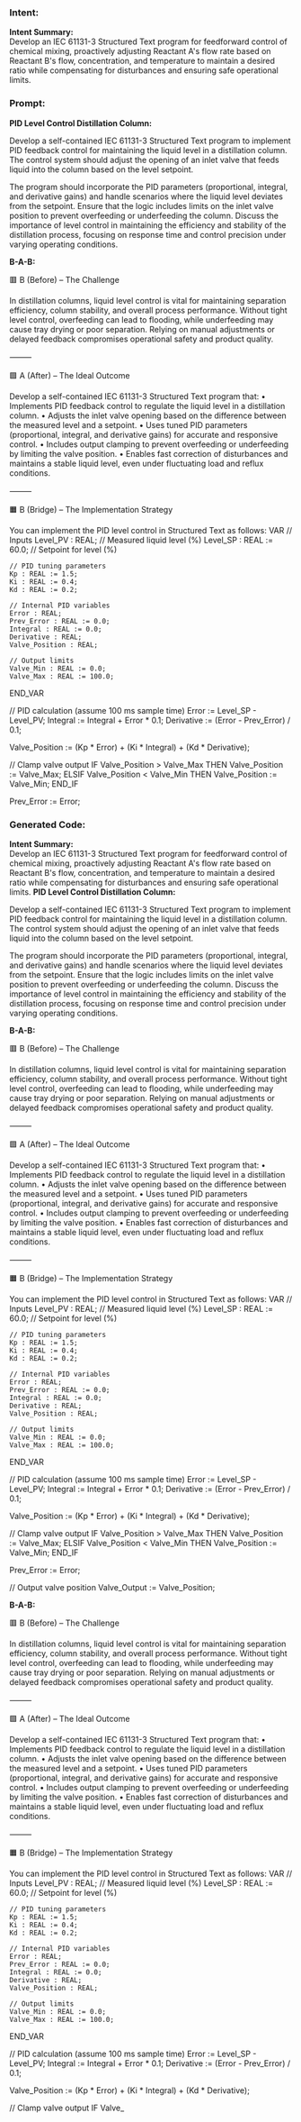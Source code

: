 ### Intent:
**Intent Summary:**  
Develop an IEC 61131-3 Structured Text program for feedforward control of chemical mixing, proactively adjusting Reactant A's flow rate based on Reactant B's flow, concentration, and temperature to maintain a desired ratio while compensating for disturbances and ensuring safe operational limits.

### Prompt:
**PID Level Control Distillation Column:**

Develop a self-contained IEC 61131-3 Structured Text program to implement PID feedback control for maintaining the liquid level in a distillation column. The control system should adjust the opening of an inlet valve that feeds liquid into the column based on the level setpoint.

The program should incorporate the PID parameters (proportional, integral, and derivative gains) and handle scenarios where the liquid level deviates from the setpoint. Ensure that the logic includes limits on the inlet valve position to prevent overfeeding or underfeeding the column. Discuss the importance of level control in maintaining the efficiency and stability of the distillation process, focusing on response time and control precision under varying operating conditions.

**B-A-B:**

🟥 B (Before) – The Challenge

In distillation columns, liquid level control is vital for maintaining separation efficiency, column stability, and overall process performance. Without tight level control, overfeeding can lead to flooding, while underfeeding may cause tray drying or poor separation. Relying on manual adjustments or delayed feedback compromises operational safety and product quality.

⸻

🟩 A (After) – The Ideal Outcome

Develop a self-contained IEC 61131-3 Structured Text program that:
	•	Implements PID feedback control to regulate the liquid level in a distillation column.
	•	Adjusts the inlet valve opening based on the difference between the measured level and a setpoint.
	•	Uses tuned PID parameters (proportional, integral, and derivative gains) for accurate and responsive control.
	•	Includes output clamping to prevent overfeeding or underfeeding by limiting the valve position.
	•	Enables fast correction of disturbances and maintains a stable liquid level, even under fluctuating load and reflux conditions.

⸻

🟧 B (Bridge) – The Implementation Strategy

You can implement the PID level control in Structured Text as follows:
VAR
    // Inputs
    Level_PV : REAL;                    // Measured liquid level (%)
    Level_SP : REAL := 60.0;            // Setpoint for level (%)

    // PID tuning parameters
    Kp : REAL := 1.5;
    Ki : REAL := 0.4;
    Kd : REAL := 0.2;

    // Internal PID variables
    Error : REAL;
    Prev_Error : REAL := 0.0;
    Integral : REAL := 0.0;
    Derivative : REAL;
    Valve_Position : REAL;

    // Output limits
    Valve_Min : REAL := 0.0;
    Valve_Max : REAL := 100.0;
END_VAR

// PID calculation (assume 100 ms sample time)
Error := Level_SP - Level_PV;
Integral := Integral + Error * 0.1;
Derivative := (Error - Prev_Error) / 0.1;

Valve_Position := (Kp * Error) + (Ki * Integral) + (Kd * Derivative);

// Clamp valve output
IF Valve_Position > Valve_Max THEN
    Valve_Position := Valve_Max;
ELSIF Valve_Position < Valve_Min THEN
    Valve_Position := Valve_Min;
END_IF

Prev_Error := Error;

### Generated Code:
**Intent Summary:**  
Develop an IEC 61131-3 Structured Text program for feedforward control of chemical mixing, proactively adjusting Reactant A's flow rate based on Reactant B's flow, concentration, and temperature to maintain a desired ratio while compensating for disturbances and ensuring safe operational limits.
**PID Level Control Distillation Column:**

Develop a self-contained IEC 61131-3 Structured Text program to implement PID feedback control for maintaining the liquid level in a distillation column. The control system should adjust the opening of an inlet valve that feeds liquid into the column based on the level setpoint.

The program should incorporate the PID parameters (proportional, integral, and derivative gains) and handle scenarios where the liquid level deviates from the setpoint. Ensure that the logic includes limits on the inlet valve position to prevent overfeeding or underfeeding the column. Discuss the importance of level control in maintaining the efficiency and stability of the distillation process, focusing on response time and control precision under varying operating conditions.

**B-A-B:**

🟥 B (Before) – The Challenge

In distillation columns, liquid level control is vital for maintaining separation efficiency, column stability, and overall process performance. Without tight level control, overfeeding can lead to flooding, while underfeeding may cause tray drying or poor separation. Relying on manual adjustments or delayed feedback compromises operational safety and product quality.

⸻

🟩 A (After) – The Ideal Outcome

Develop a self-contained IEC 61131-3 Structured Text program that:
	•	Implements PID feedback control to regulate the liquid level in a distillation column.
	•	Adjusts the inlet valve opening based on the difference between the measured level and a setpoint.
	•	Uses tuned PID parameters (proportional, integral, and derivative gains) for accurate and responsive control.
	•	Includes output clamping to prevent overfeeding or underfeeding by limiting the valve position.
	•	Enables fast correction of disturbances and maintains a stable liquid level, even under fluctuating load and reflux conditions.

⸻

🟧 B (Bridge) – The Implementation Strategy

You can implement the PID level control in Structured Text as follows:
VAR
    // Inputs
    Level_PV : REAL;                    // Measured liquid level (%)
    Level_SP : REAL := 60.0;            // Setpoint for level (%)

    // PID tuning parameters
    Kp : REAL := 1.5;
    Ki : REAL := 0.4;
    Kd : REAL := 0.2;

    // Internal PID variables
    Error : REAL;
    Prev_Error : REAL := 0.0;
    Integral : REAL := 0.0;
    Derivative : REAL;
    Valve_Position : REAL;

    // Output limits
    Valve_Min : REAL := 0.0;
    Valve_Max : REAL := 100.0;
END_VAR

// PID calculation (assume 100 ms sample time)
Error := Level_SP - Level_PV;
Integral := Integral + Error * 0.1;
Derivative := (Error - Prev_Error) / 0.1;

Valve_Position := (Kp * Error) + (Ki * Integral) + (Kd * Derivative);

// Clamp valve output
IF Valve_Position > Valve_Max THEN
    Valve_Position := Valve_Max;
ELSIF Valve_Position < Valve_Min THEN
    Valve_Position := Valve_Min;
END_IF

Prev_Error := Error;

// Output valve position
Valve_Output := Valve_Position;

**B-A-B:**

🟥 B (Before) – The Challenge

In distillation columns, liquid level control is vital for maintaining separation efficiency, column stability, and overall process performance. Without tight level control, overfeeding can lead to flooding, while underfeeding may cause tray drying or poor separation. Relying on manual adjustments or delayed feedback compromises operational safety and product quality.

⸻

🟩 A (After) – The Ideal Outcome

Develop a self-contained IEC 61131-3 Structured Text program that:
	•	Implements PID feedback control to regulate the liquid level in a distillation column.
	•	Adjusts the inlet valve opening based on the difference between the measured level and a setpoint.
	•	Uses tuned PID parameters (proportional, integral, and derivative gains) for accurate and responsive control.
	•	Includes output clamping to prevent overfeeding or underfeeding by limiting the valve position.
	•	Enables fast correction of disturbances and maintains a stable liquid level, even under fluctuating load and reflux conditions.

⸻

🟧 B (Bridge) – The Implementation Strategy

You can implement the PID level control in Structured Text as follows:
VAR
    // Inputs
    Level_PV : REAL;                    // Measured liquid level (%)
    Level_SP : REAL := 60.0;            // Setpoint for level (%)

    // PID tuning parameters
    Kp : REAL := 1.5;
    Ki : REAL := 0.4;
    Kd : REAL := 0.2;

    // Internal PID variables
    Error : REAL;
    Prev_Error : REAL := 0.0;
    Integral : REAL := 0.0;
    Derivative : REAL;
    Valve_Position : REAL;

    // Output limits
    Valve_Min : REAL := 0.0;
    Valve_Max : REAL := 100.0;
END_VAR

// PID calculation (assume 100 ms sample time)
Error := Level_SP - Level_PV;
Integral := Integral + Error * 0.1;
Derivative := (Error - Prev_Error) / 0.1;

Valve_Position := (Kp * Error) + (Ki * Integral) + (Kd * Derivative);

// Clamp valve output
IF Valve_
